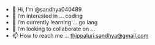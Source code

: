 - 👋 Hi, I’m @sandhya040489
- 👀 I’m interested in ... coding
- 🌱 I’m currently learning ... go lang
- 💞️ I’m looking to collaborate on ...
- 📫 How to reach me ... thippaluri.sandhya@gmail.com

<!---
sandhya040489/sandhya040489 is a ✨ special ✨ repository because its `README.md` (this file) appears on your GitHub profile.
You can click the Preview link to take a look at your changes.
--->
